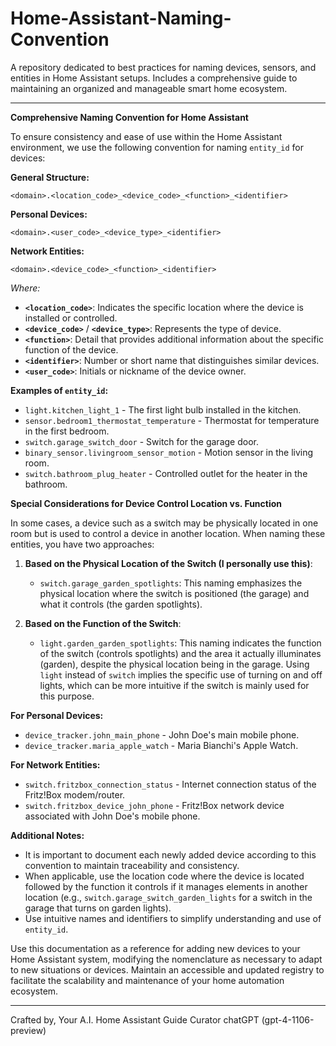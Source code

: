 # Home-Assistant-Naming-Convention
A repository dedicated to best practices for naming devices, sensors, and entities in Home Assistant setups. Includes a comprehensive guide to maintaining an organized and manageable smart home ecosystem.

---

**Comprehensive Naming Convention for Home Assistant**

To ensure consistency and ease of use within the Home Assistant environment, we use the following convention for naming `entity_id` for devices:

**General Structure:**
```
<domain>.<location_code>_<device_code>_<function>_<identifier>
```

**Personal Devices:**
```
<domain>.<user_code>_<device_type>_<identifier>
```

**Network Entities:**
```
<domain>.<device_code>_<function>_<identifier>
```

_Where:_

- **`<location_code>`**: Indicates the specific location where the device is installed or controlled.
- **`<device_code>`** / **`<device_type>`**: Represents the type of device.
- **`<function>`**: Detail that provides additional information about the specific function of the device.
- **`<identifier>`**: Number or short name that distinguishes similar devices.
- **`<user_code>`**: Initials or nickname of the device owner.

**Examples of `entity_id`:**

- `light.kitchen_light_1` - The first light bulb installed in the kitchen.
- `sensor.bedroom1_thermostat_temperature` - Thermostat for temperature in the first bedroom.
- `switch.garage_switch_door` - Switch for the garage door.
- `binary_sensor.livingroom_sensor_motion` - Motion sensor in the living room.
- `switch.bathroom_plug_heater` - Controlled outlet for the heater in the bathroom.

**Special Considerations for Device Control Location vs. Function**

In some cases, a device such as a switch may be physically located in one room but is used to control a device in another location. When naming these entities, you have two approaches:

1. **Based on the Physical Location of the Switch (I personally use this)**:
   - `switch.garage_garden_spotlights`:
     This naming emphasizes the physical location where the switch is positioned (the garage) and what it controls (the garden spotlights).

2. **Based on the Function of the Switch**:
   - `light.garden_garden_spotlights`:
     This naming indicates the function of the switch (controls spotlights) and the area it actually illuminates (garden), despite the physical location being in the garage. Using `light` instead of `switch` implies the specific use of turning on and off lights, which can be more intuitive if the switch is mainly used for this purpose.
     
**For Personal Devices:**

- `device_tracker.john_main_phone` - John Doe's main mobile phone.
- `device_tracker.maria_apple_watch` - Maria Bianchi's Apple Watch.

**For Network Entities:**

- `switch.fritzbox_connection_status` - Internet connection status of the Fritz!Box modem/router.
- `switch.fritzbox_device_john_phone` - Fritz!Box network device associated with John Doe's mobile phone.

**Additional Notes:**

- It is important to document each newly added device according to this convention to maintain traceability and consistency.
- When applicable, use the location code where the device is located followed by the function it controls if it manages elements in another location (e.g., `switch.garage_switch_garden_lights` for a switch in the garage that turns on garden lights).
- Use intuitive names and identifiers to simplify understanding and use of `entity_id`.

Use this documentation as a reference for adding new devices to your Home Assistant system, modifying the nomenclature as necessary to adapt to new situations or devices. Maintain an accessible and updated registry to facilitate the scalability and maintenance of your home automation ecosystem.

---

Crafted by,
Your A.I. Home Assistant Guide Curator chatGPT (gpt-4-1106-preview)
